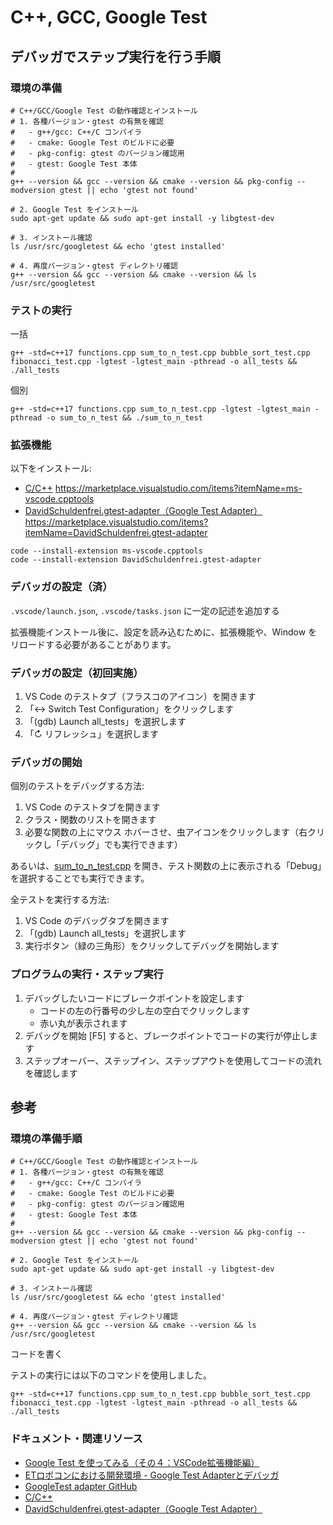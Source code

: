 # C++, GCC, Google Test

## デバッガでステップ実行を行う手順

### 環境の準備

```shell
# C++/GCC/Google Test の動作確認とインストール
# 1. 各種バージョン・gtest の有無を確認
#   - g++/gcc: C++/C コンパイラ
#   - cmake: Google Test のビルドに必要
#   - pkg-config: gtest のバージョン確認用
#   - gtest: Google Test 本体
#
g++ --version && gcc --version && cmake --version && pkg-config --modversion gtest || echo 'gtest not found'

# 2. Google Test をインストール
sudo apt-get update && sudo apt-get install -y libgtest-dev

# 3. インストール確認
ls /usr/src/googletest && echo 'gtest installed'

# 4. 再度バージョン・gtest ディレクトリ確認
g++ --version && gcc --version && cmake --version && ls /usr/src/googletest
```

### テストの実行

一括

```shell
g++ -std=c++17 functions.cpp sum_to_n_test.cpp bubble_sort_test.cpp fibonacci_test.cpp -lgtest -lgtest_main -pthread -o all_tests && ./all_tests
```

個別

```shell
g++ -std=c++17 functions.cpp sum_to_n_test.cpp -lgtest -lgtest_main -pthread -o sum_to_n_test && ./sum_to_n_test
```

### 拡張機能

以下をインストール:

- [C/C++](https://marketplace.visualstudio.com/items?itemName=ms-vscode.cpptools) https://marketplace.visualstudio.com/items?itemName=ms-vscode.cpptools
- [DavidSchuldenfrei.gtest-adapter（Google Test Adapter）](https://marketplace.visualstudio.com/items?itemName=DavidSchuldenfrei.gtest-adapter) https://marketplace.visualstudio.com/items?itemName=DavidSchuldenfrei.gtest-adapter

```shell
code --install-extension ms-vscode.cpptools
code --install-extension DavidSchuldenfrei.gtest-adapter
```

### デバッガの設定（済）

`.vscode/launch.json`, `.vscode/tasks.json` に一定の記述を追加する

拡張機能インストール後に、設定を読み込むために、拡張機能や、Window をリロードする必要があることがあります。

### デバッガの設定（初回実施）

1. VS Code のテストタブ（フラスコのアイコン）を開きます
2. 「↔ Switch Test Configuration」をクリックします
3. 「(gdb) Launch all_tests」を選択します
4. 「↻ リフレッシュ」を選択します

### デバッガの開始

個別のテストをデバッグする方法:

1. VS Code のテストタブを開きます
2. クラス・関数のリストを開きます
3. 必要な関数の上にマウス ホバーさせ、虫アイコンをクリックします（右クリックし「デバッグ」でも実行できます）

あるいは、[sum_to_n_test.cpp](sum_to_n_test.cpp) を開き、テスト関数の上に表示される「Debug」を選択することでも実行できます。

全テストを実行する方法:

1. VS Code のデバッグタブを開きます
2. 「(gdb) Launch all_tests」を選択します
3. 実行ボタン（緑の三角形）をクリックしてデバッグを開始します

### プログラムの実行・ステップ実行

1. デバッグしたいコードにブレークポイントを設定します
    - コードの左の行番号の少し左の空白でクリックします
    - 赤い丸が表示されます
2. デバッグを開始 [F5] すると、ブレークポイントでコードの実行が停止します
3. ステップオーバー、ステップイン、ステップアウトを使用してコードの流れを確認します

## 参考

### 環境の準備手順

```shell
# C++/GCC/Google Test の動作確認とインストール
# 1. 各種バージョン・gtest の有無を確認
#   - g++/gcc: C++/C コンパイラ
#   - cmake: Google Test のビルドに必要
#   - pkg-config: gtest のバージョン確認用
#   - gtest: Google Test 本体
#
g++ --version && gcc --version && cmake --version && pkg-config --modversion gtest || echo 'gtest not found'

# 2. Google Test をインストール
sudo apt-get update && sudo apt-get install -y libgtest-dev

# 3. インストール確認
ls /usr/src/googletest && echo 'gtest installed'

# 4. 再度バージョン・gtest ディレクトリ確認
g++ --version && gcc --version && cmake --version && ls /usr/src/googletest
```

コードを書く

テストの実行には以下のコマンドを使用しました。

```shell
g++ -std=c++17 functions.cpp sum_to_n_test.cpp bubble_sort_test.cpp fibonacci_test.cpp -lgtest -lgtest_main -pthread -o all_tests && ./all_tests
```

### ドキュメント・関連リソース

- [Google Test を使ってみる（その４：VSCode拡張機能編）](https://developer.mamezou-tech.com/blogs/2022/11/20/google-test-04/)
- [ETロボコンにおける開発環境 - Google Test Adapterとデバッガ](https://zenn.dev/fujiyamaegg/articles/d0879f8a191171)
- [GoogleTest adapter GitHub](https://github.com/DavidSchuldenfrei/gtest-adapter)
- [C/C++](https://marketplace.visualstudio.com/items?itemName=ms-vscode.cpptools)
- [DavidSchuldenfrei.gtest-adapter（Google Test Adapter）](https://marketplace.visualstudio.com/items?itemName=DavidSchuldenfrei.gtest-adapter)
